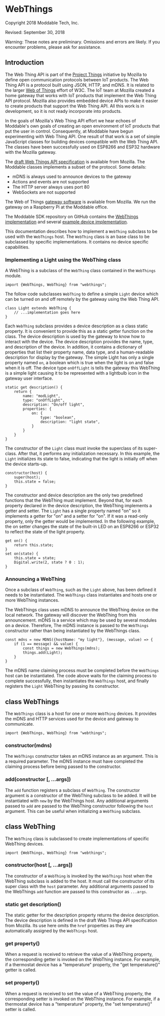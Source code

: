 # WebThings
Copyright 2018 Moddable Tech, Inc.

Revised: September 30, 2018

Warning: These notes are preliminary. Omissions and errors are likely. If you encounter problems, please ask for assistance.

## Introduction
The Web Thing API is part of the [Project Things](https://iot.mozilla.org) initiative by Mozilla to define open communication protocols between IoT products. The Web Thing API is a protocol built using JSON, HTTP, and mDNS. It is related to the larger [Web of Things](https://www.w3.org/WoT/) effort of W3C. The IoT team at Mozilla created a home gateway that works with IoT products that  implement the Web Thing API protocol. Mozilla also provides embedded device APIs to make it easier to create products that support the Web Thing API. All this work is in development, so it is not ready incorporate into products. 

In the goals of Mozilla's Web Thing API effort we hear echoes of Moddable's own goals of creating an open environment of IoT products that put the user in control. Consequently, at Moddable have begun experimenting with Web Thing API. One result of that work is a set of simple JavaScript classes for building devices compatible with the Web Thing API. The classes have been successfully used on ESP8266 and ESP32 hardware with the Mozilla gateway.

The [draft Web Things API specification](https://iot.mozilla.org/wot/) is available from Mozilla. The Moddable classes implements a subset of the protocol. Some details:

- mDNS is always used to announce devices to the gateway
- Actions and events are not supported
- The HTTP server always uses port 80
- WebSockets are not supported

The Web of Things [gateway software](https://iot.mozilla.org/gateway/) is available from Mozilla. We run the gateway on a Raspberry Pi at the Moddable office.

The Moddable SDK repository on GitHub contains the [WebThings implementation](https://github.com/Moddable-OpenSource/moddable/tree/public/modules/network/webthings) and several [example device implementation](https://github.com/Moddable-OpenSource/moddable/tree/public/examples/network/webthings).

This documentation describes how to implement a `WebThing` subclass to be used with the `WebThings` host. The `WebThing` class is an base class to be subclassed by specific implementations. It contains no device specific capabilities. 

### Implementing a Light using the WebThing class

A WebThing is a subclass of the `WebThing` class contained in the `WebThings` module.

	import {WebThings, WebThing} from "webthings";

The follow code subclasses `WebThing` to define a simple `Light` device which can be turned on and off remotely by the gateway using the Web Thing API.

	class Light extends WebThing {
		// ...implementation goes here
	}

Each `WebThing` subclass provides a device description as a class static property. It is convenient to provide this as a static getter function on the class. The device description is used by the gateway to know how to interact with the device. The device description provides the name, type, and description of the device. In addition, it contains a dictionary of properties that list their property name, data type, and a human-readable description for display by the gateway. The simple Light has only a single property named `on`, a boolean which is true when the light is on and false when it is off. The device type `onOffLight` is tells the gateway this WebThing is a simple light causing it to be represented with a lightbulb icon in the gateway user interface.

	static get description() {
		return {
			name: "modLight",
			type: "onOffLight",
			description: "On/off light",
			properties: {
				on: {
					type: "boolean",
					description: "light state",
				}
			}
		}
	}

The constructor of the `Light` class must invoke the superclass of its super-class. After that, it performs any initialization necessary. In this example, the `Light` initializes its state to false, indicating that the light is initially off when the device starts-up.

	constructor(host) {
		super(host);
		this.state = false;
	}

The constructor and device description are the only two predefined functions that the WebThing must implement. Beyond that, for each property declared in the device description, the WebThing implements a getter and setter. The `Light` has a single property named "on" so it implements a getter for "on" and a setter for "on". If it was a read-only property, only the getter would be implemented. In the following example, the on setter changes the state of the built-in LED on an ESP8266 or ESP32 to reflect the state of the light property.

	get on() {
		return this.state;
	}
	set on(state) {
		this.state = state;
		Digital.write(2, state ? 0 : 1);
	}

### Announcing a WebThing

Once a subclass of `WebThing`, such as the `Light` above, has been defined it needs to be instantiated. The `WebThings` class instantiates and hosts one or more WebThing instances.

The WebThings class uses mDNS to announce the WebThing device on the local network. The gateway will discover the WebThing from this announcement. mDNS is a service which may be used by several modules on a device. Therefore, The mDNS instance is passed to the `WebThings` constructor rather than being instantiated by the WebThings class.


	const mdns = new MDNS({hostName: "my light"}, (message, value) => {
		if (1 == message) && value) {
			const things = new WebThings(mdns);
			things.add(Light);
		}
	}

The mDNS name claiming process must be completed before the `WebThings` host can be instantiated. The code above waits for the claiming process to complete successfully, then instantiates the `WebThings` host, and finally registers the `Light` WebThing by passing its constructor.

## class WebThings
The `WebThings` class is a host for one or more `WebThing` devices. It provides the mDNS and HTTP services used for the device and gateway to communicate.

	import {WebThings, WebThing} from "webthings";

### constructor(mdns)
The `WebThings` constructor takes an mDNS instance as an argument. This is a required parameter. The mDNS instance must have completed the claiming process before being passed to the constructor.

### add(constructor [, ...args])
The `add` function registers a subclass of `WebThing`. The constructor argument is a constructor of the WebThing subclass to be added. It will be instantiated with `new` by the WebThings host. Any additional arguments passed to `add` are passed to the WebThing constructor following the `host` argument. This can be useful when initializing a `WebThing` subclass.

## class WebThing
The `WebThing` class is subclassed to create implementations of specific WebThing devices. 

	import {WebThings, WebThing} from "webthings";

### constructor(host [, ...args])
The constructor of a `WebThing` is invoked by the `WebThings` host when the WebThing subclass is added to the host. It must call the constructor of its super class with the `host` parameter. Any additional arguments passed to the WebThings `add` function are passed to this constructor as `...args`.

### static get description()
The static getter for the description property returns the device description. The device description is defined in the draft Web Things API specification from Mozilla. Its use here omits the `href` properties as they are automatically assigned by the `WebThings` host.

### get property()
When a request is received to retrieve the value of a WebThing property, the corresponding getter is invoked on the WebThing instance. For example, if a thermostat device has a "temperature" property, the "get temperature()" getter is called.

### set property()
When a request is received to set the value of a WebThing property, the corresponding setter is invoked on the WebThing instance. For example, if a thermostat device has a "temperature" property, the "set temperature()" setter is called.


<!-- ### changed() -->
